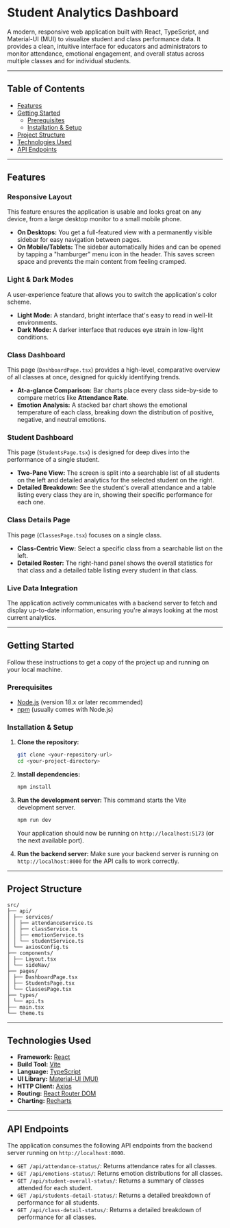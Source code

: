 # Student Analytics Dashboard

A modern, responsive web application built with React, TypeScript, and Material-UI (MUI) to visualize student and class performance data. It provides a clean, intuitive interface for educators and administrators to monitor attendance, emotional engagement, and overall status across multiple classes and for individual students.

---

## Table of Contents

- [Features](#features)
- [Getting Started](#getting-started)
  - [Prerequisites](#prerequisites)
  - [Installation & Setup](#installation--setup)
- [Project Structure](#project-structure)
- [Technologies Used](#technologies-used)
- [API Endpoints](#api-endpoints)

---

## Features

### **Responsive Layout**

This feature ensures the application is usable and looks great on any device, from a large desktop monitor to a small mobile phone.

- **On Desktops:** You get a full-featured view with a permanently visible sidebar for easy navigation between pages.
- **On Mobile/Tablets:** The sidebar automatically hides and can be opened by tapping a "hamburger" menu icon in the header. This saves screen space and prevents the main content from feeling cramped.

### **Light & Dark Modes**

A user-experience feature that allows you to switch the application's color scheme.

- **Light Mode:** A standard, bright interface that's easy to read in well-lit environments.
- **Dark Mode:** A darker interface that reduces eye strain in low-light conditions.

### **Class Dashboard**

This page (`DashboardPage.tsx`) provides a high-level, comparative overview of all classes at once, designed for quickly identifying trends.

- **At-a-glance Comparison:** Bar charts place every class side-by-side to compare metrics like **Attendance Rate**.
- **Emotion Analysis:** A stacked bar chart shows the emotional temperature of each class, breaking down the distribution of positive, negative, and neutral emotions.

### **Student Dashboard**

This page (`StudentsPage.tsx`) is designed for deep dives into the performance of a single student.

- **Two-Pane View:** The screen is split into a searchable list of all students on the left and detailed analytics for the selected student on the right.
- **Detailed Breakdown:** See the student's overall attendance and a table listing every class they are in, showing their specific performance for each one.

### **Class Details Page**

This page (`ClassesPage.tsx`) focuses on a single class.

- **Class-Centric View:** Select a specific class from a searchable list on the left.
- **Detailed Roster:** The right-hand panel shows the overall statistics for that class and a detailed table listing every student in that class.

### **Live Data Integration**

The application actively communicates with a backend server to fetch and display up-to-date information, ensuring you're always looking at the most current analytics.

---

## Getting Started

Follow these instructions to get a copy of the project up and running on your local machine.

### Prerequisites

- [Node.js](https://nodejs.org/) (version 18.x or later recommended)
- [npm](https://www.npmjs.com/) (usually comes with Node.js)

### Installation & Setup

1.  **Clone the repository:**

    ```bash
    git clone <your-repository-url>
    cd <your-project-directory>
    ```

2.  **Install dependencies:**

    ```bash
    npm install
    ```

3.  **Run the development server:**
    This command starts the Vite development server.

    ```bash
    npm run dev
    ```

    Your application should now be running on `http://localhost:5173` (or the next available port).

4.  **Run the backend server:**
    Make sure your backend server is running on `http://localhost:8000` for the API calls to work correctly.

---

## Project Structure

```
src/
├── api/
│ ├── services/
│ │ ├── attendanceService.ts
│ │ ├── classService.ts
│ │ ├── emotionService.ts
│ │ └── studentService.ts
│ └── axiosConfig.ts
├── components/
│ ├── Layout.tsx
│ └── sideNav/
├── pages/
│ ├── DashboardPage.tsx
│ ├── StudentsPage.tsx
│ └── ClassesPage.tsx
├── types/
│ └── api.ts
├── main.tsx
└── theme.ts
```

---

## Technologies Used

- **Framework:** [React](https://reactjs.org/)
- **Build Tool:** [Vite](https://vitejs.dev/)
- **Language:** [TypeScript](https://www.typescriptlang.org/)
- **UI Library:** [Material-UI (MUI)](https://mui.com/)
- **HTTP Client:** [Axios](https://axios-http.com/)
- **Routing:** [React Router DOM](https://reactrouter.com/)
- **Charting:** [Recharts](https://recharts.org/)

---

## API Endpoints

The application consumes the following API endpoints from the backend server running on `http://localhost:8000`.

- `GET /api/attendance-status/`: Returns attendance rates for all classes.
- `GET /api/emotions-status/`: Returns emotion distributions for all classes.
- `GET /api/student-overall-status/`: Returns a summary of classes attended for each student.
- `GET /api/students-detail-status/`: Returns a detailed breakdown of performance for all students.
- `GET /api/class-detail-status/`: Returns a detailed breakdown of performance for all classes.
